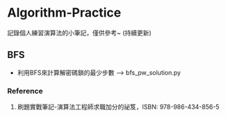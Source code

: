 # Algorithm-Practice
記錄個人練習演算法的小筆記，僅供參考~ (持續更新)

## BFS
* 利用BFS來計算解密碼鎖的最少步數 --> bfs_pw_solution.py

### Reference
1. 刷題實戰筆記-演算法工程師求職加分的祕笈，ISBN: 978-986-434-856-5
